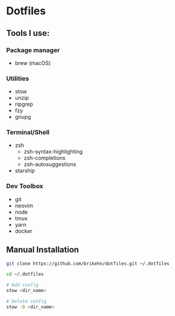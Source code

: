 # Dotfiles

## Tools I use:

### Package manager
* brew (macOS)

### Utilities
* stow
* unzip
* ripgrep
* fzy
* gnupg

### Terminal/Shell
* zsh
    * zsh-syntax-highlighting
    * zsh-completions
    * zsh-autosuggestions
* starship

### Dev Toolbox
* git
* neovim
* node
* tmux
* yarn
* docker

## Manual Installation

```sh
git clone https://github.com/brikehn/dotfiles.git ~/.dotfiles
```

```sh
cd ~/.dotfiles

# Add config
stow <dir_name>

# Delete config
stow -D <dir_name>
```
